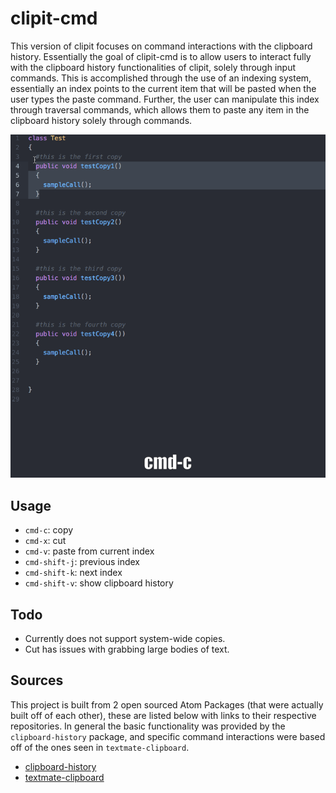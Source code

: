 # clipit-cmd

This version of clipit focuses on command interactions with the clipboard history. Essentially the goal of clipit-cmd is to allow users to interact fully with the clipboard history functionalities of clipit, solely through input commands. This is accomplished through the use of an indexing system, essentially an index points to the current item that will be pasted when the user types the paste command. Further, the user can manipulate this index through traversal commands, which allows them to paste any item in the clipboard history solely through commands.

![Demo screenshot](https://github.com/cleebp/csc-510-group-g/blob/master/mar1/clipit-cmd/demo_text.gif)

## Usage

- `cmd-c`:        copy
- `cmd-x`:        cut
- `cmd-v`:        paste from current index
- `cmd-shift-j`:  previous index
- `cmd-shift-k`:  next index
- `cmd-shift-v`:  show clipboard history

## Todo

- Currently does not support system-wide copies.
- Cut has issues with grabbing large bodies of text.

## Sources

This project is built from 2 open sourced Atom Packages (that were actually built off of each other), these are listed below with links to their respective repositories. In general the basic functionality was provided by the `clipboard-history` package, and specific command interactions were based off of the ones seen in `textmate-clipboard`.

- [clipboard-history](https://github.com/unDemian/clipboard-history)
- [textmate-clipboard](https://github.com/jkeen/atom-textmate-clipboard)
